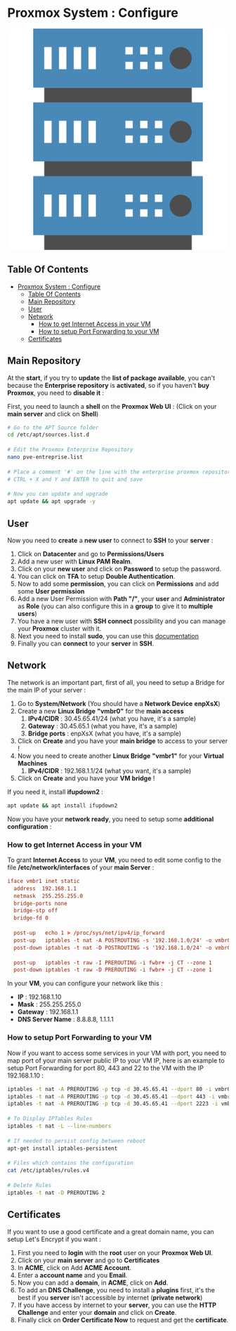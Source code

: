 # Proxmox System : Configure

![Icon](../icon.png)

## Table Of Contents

- [Proxmox System : Configure](#proxmox-system--configure)
  - [Table Of Contents](#table-of-contents)
  - [Main Repository](#main-repository)
  - [User](#user)
  - [Network](#network)
    - [How to get Internet Access in your VM](#how-to-get-internet-access-in-your-vm)
    - [How to setup Port Forwarding to your VM](#how-to-setup-port-forwarding-to-your-vm)
  - [Certificates](#certificates)

## Main Repository

At the **start**, if you try to **update** the **list of package available**, you can't because the **Enterprise repository** is **activated**, so if you haven't **buy Proxmox**, you need to **disable it** :

First, you need to launch a **shell** on the **Proxmox Web UI** : (Click on your **main server** and click on **Shell**)

```bash
# Go to the APT Source folder
cd /etc/apt/sources.list.d

# Edit the Proxmox Enterprise Repository
nano pve-entreprise.list

# Place a comment '#' on the line with the enterprise proxmox repository
# CTRL + X and Y and ENTER to quit and save

# Now you can update and upgrade
apt update && apt upgrade -y
```

## User

Now you need to **create** a **new user** to connect to **SSH** to your **server** :

1) Click on **Datacenter** and go to **Permissions/Users**
2) Add a new user with **Linux PAM Realm**.
3) Click on your **new user** and click on **Password** to setup the password.
4) You can click on **TFA** to setup **Double Authentication**.
5) Now to add some **permission**, you can click on **Permissions** and add some **User permission**
6) Add a new User Permission with **Path "/"**, your **user** and **Administrator** as **Role** (you can also configure this in a **group** to give it to **multiple users**)
7) You have a new user with **SSH connect** possibility and you can manage your **Proxmox** cluster with it.
8) Next you need to install **sudo**, you can use this [documentation](https://progdevlab.gitlab.io/dyntools/#/docs/linux/debian?id=sudo-installation)
9) Finally you can **connect** to your **server** in **SSH**.

## Network

The network is an important part, first of all, you need to setup a Bridge for the main IP of your server :

1) Go to **System/Network** (You should have a **Network Device** **enpXsX**)
2) Create a new **Linux Bridge** **"vmbr0"** for the **main access**
   1) **IPv4/CIDR** : 30.45.65.41/24 (what you have, it's a sample)
   2) **Gateway** : 30.45.65.1 (what you have, it's a sample)
   3) **Bridge ports** : enpXsX (what you have, it's a sample)
3) Click on **Create** and you have your **main bridge** to access to your server !
4) Now you need to create another **Linux Bridge** **"vmbr1"** for your **Virtual Machines**
   1) **IPv4/CIDR** : 192.168.1.1/24 (what you want, it's a sample)
5) Click on **Create** and you have your **VM bridge** !

If you need it, install **ifupdown2** :

```bash
apt update && apt install ifupdown2
```

Now you have your **network ready**, you need to setup some **additional configuration** :

### How to get Internet Access in your VM

To grant **Internet Access** to your **VM**, you need to edit some config to the file **/etc/network/interfaces** of your **main Server** :

```conf
iface vmbr1 inet static
  address  192.168.1.1
  netmask  255.255.255.0
  bridge-ports none
  bridge-stp off
  bridge-fd 0

  post-up   echo 1 > /proc/sys/net/ipv4/ip_forward
  post-up   iptables -t nat -A POSTROUTING -s '192.168.1.0/24' -o vmbr0 -j MASQUERADE
  post-down iptables -t nat -D POSTROUTING -s '192.168.1.0/24' -o vmbr0 -j MASQUERADE 

  post-up   iptables -t raw -I PREROUTING -i fwbr+ -j CT --zone 1  
  post-down iptables -t raw -D PREROUTING -i fwbr+ -j CT --zone 1 
```

In your **VM**, you can configure your network like this :

- **IP** : 192.168.1.10
- **Mask** : 255.255.255.0
- **Gateway** : 192.168.1.1
- **DNS Server Name** : 8.8.8.8, 1.1.1.1

### How to setup Port Forwarding to your VM

Now if you want to access some services in your VM with port, you need to map port of your main server public IP to your VM IP, here is an example to setup Port Forwarding for port 80, 443 and 22 to the VM with the IP 192.168.1.10 :

```bash
iptables -t nat -A PREROUTING -p tcp -d 30.45.65.41 --dport 80 -i vmbr0 -j DNAT --to-destination 192.168.1.10:80
iptables -t nat -A PREROUTING -p tcp -d 30.45.65.41 --dport 443 -i vmbr0 -j DNAT --to-destination 192.168.1.10:443
iptables -t nat -A PREROUTING -p tcp -d 30.45.65.41 --dport 2223 -i vmbr0 -j DNAT --to-destination 192.168.1.10:2223

# To Display IPTables Rules
iptables -t nat -L --line-numbers

# If needed to persist config between reboot
apt-get install iptables-persistent

# Files which contains the configuration
cat /etc/iptables/rules.v4

# Delete Rules
iptables -t nat -D PREROUTING 2
```

## Certificates

If you want to use a good certificate and a great domain name, you can setup Let's Encrypt if you want :

1) First you need to **login** with the **root** user on your **Proxmox Web UI**.
2) Click on your **main server** and go to **Certificates**
3) In **ACME**, click on Add **ACME Account**.
4) Enter a **account name** and you **Email**.
5) Now you can add a **domain**, in **ACME**, click on **Add**.
6) To add an **DNS Challenge**, you need to install a **plugins** first, it's the best if you **server** isn't accessible by internet (**private network**)
7) If you have access by internet to your **server**, you can use the **HTTP Challenge** and enter your **domain** and click on **Create**.
8) Finally click on **Order Certificate Now** to request and get the **certificate**.
